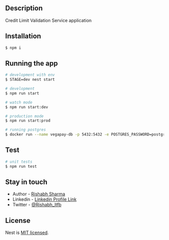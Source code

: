 ## Description

Credit Limit Validation Service application

## Installation

```bash
$ npm i
```

## Running the app

```bash
# development with env
$ STAGE=dev nest start

# development
$ npm run start

# watch mode
$ npm run start:dev

# production mode
$ npm run start:prod

# running postgres
$ docker run --name vegapay-db -p 5432:5432 -e POSTGRES_PASSWORD=postgres -d postgres
```

## Test

```bash
# unit tests
$ npm run test
```

## Stay in touch

- Author - [Rishabh Sharma](https://github.com/Rishabhltfb)
- Linkedin - [Linkedin Profile Link](https://www.linkedin.com/in/rishabhltfb/)
- Twitter - [@Rishabh_ltfb](https://twitter.com/Rishabh_ltfb)

## License

Nest is [MIT licensed](LICENSE).
